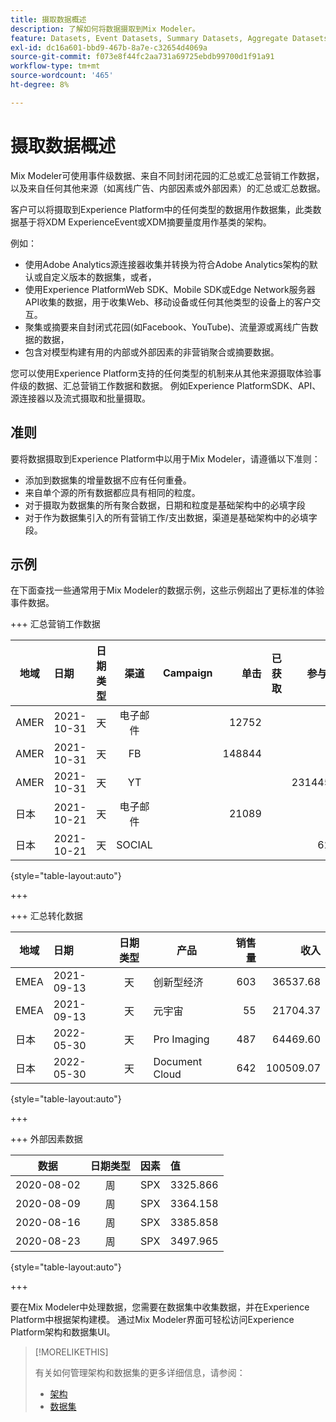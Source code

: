 ```yaml
---
title: 摄取数据概述
description: 了解如何将数据摄取到Mix Modeler。
feature: Datasets, Event Datasets, Summary Datasets, Aggregate Datasets
exl-id: dc16a601-bbd9-467b-8a7e-c32654d4069a
source-git-commit: f073e8f44fc2aa731a69725ebdb99700d1f91a91
workflow-type: tm+mt
source-wordcount: '465'
ht-degree: 8%

---
```


# 摄取数据概述

Mix Modeler可使用事件级数据、来自不同封闭花园的汇总或汇总营销工作数据，以及来自任何其他来源（如离线广告、内部因素或外部因素）的汇总或汇总数据。

客户可以将摄取到Experience Platform中的任何类型的数据用作数据集，此类数据基于将XDM ExperienceEvent或XDM摘要量度用作基类的架构。

例如：

* 使用Adobe Analytics源连接器收集并转换为符合Adobe Analytics架构的默认或自定义版本的数据集，或者，
* 使用Experience PlatformWeb SDK、Mobile SDK或Edge Network服务器API收集的数据，用于收集Web、移动设备或任何其他类型的设备上的客户交互。
* 聚集或摘要来自封闭式花园(如Facebook、YouTube)、流量源或离线广告数据的数据，
* 包含对模型构建有用的内部或外部因素的非营销聚合或摘要数据。

您可以使用Experience Platform支持的任何类型的机制来从其他来源摄取体验事件级的数据、汇总营销工作数据和数据。 例如Experience PlatformSDK、API、源连接器以及流式摄取和批量摄取。


## 准则

要将数据摄取到Experience Platform中以用于Mix Modeler，请遵循以下准则：

* 添加到数据集的增量数据不应有任何重叠。
* 来自单个源的所有数据都应具有相同的粒度。
* 对于摄取为数据集的所有聚合数据，日期和粒度是基础架构中的必填字段
* 对于作为数据集引入的所有营销工作/支出数据，渠道是基础架构中的必填字段。


## 示例

在下面查找一些通常用于Mix Modeler的数据示例，这些示例超出了更标准的体验事件数据。

+++ 汇总营销工作数据

| 地域 | 日期 | 日期类型 | 渠道 | Campaign | 单击 | 已获取 | 参与度 | 印象 | Open | 已拥有 | 已发送 | 支出 |
|---|:--|---|:---:|---|--:|---|--:|---|---|---|--:|--:|
| AMER | 2021-10-31 | 天 | 电子邮件 | | 12752 | | | | | | 1132945 | |
| AMER | 2021-10-31 | 天 | FB | | 148844 | | | | | | | 42111 |
| AMER | 2021-10-31 | 天 | YT | | | | 2314452 | | | | | 10540 |
| 日本 | 2021-10-21 | 天 | 电子邮件 | | 21089 | | | | | | 3283626 | |
| 日本 | 2021-10-21 | 天 | SOCIAL | | | | 621 | | | | | 74512 |

{style="table-layout:auto"}

+++

+++ 汇总转化数据

| 地域 | 日期 | 日期类型 | 产品 | 销售量 | 收入 |
|---|:---|:---:|---|--:|--:|
| EMEA | 2021-09-13 | 天 | 创新型经济 | 603 | 36537.68 |
| EMEA | 2021-09-13 | 天 | 元宇宙 | 55 | 21704.37 |
| 日本 | 2022-05-30 | 天 | Pro Imaging | 487 | 64469.60 |
| 日本 | 2022-05-30 | 天 | Document Cloud | 642 | 100509.07 |

{style="table-layout:auto"}

+++

+++ 外部因素数据

| 数据 | 日期类型 | 因素 | 值 |
|---|:---:|:---:|:---|
| 2020-08-02 | 周 | SPX | 3325.866 |
| 2020-08-09 | 周 | SPX | 3364.158 |
| 2020-08-16 | 周 | SPX | 3385.858 |
| 2020-08-23 | 周 | SPX | 3497.965 |

{style="table-layout:auto"}

+++

要在Mix Modeler中处理数据，您需要在数据集中收集数据，并在Experience Platform中根据架构建模。 通过Mix Modeler界面可轻松访问Experience Platform架构和数据集UI。


>[!MORELIKETHIS]
>
>有关如何管理架构和数据集的更多详细信息，请参阅：
>
>* [架构](schemas.md)
>* [数据集](datasets.md)
